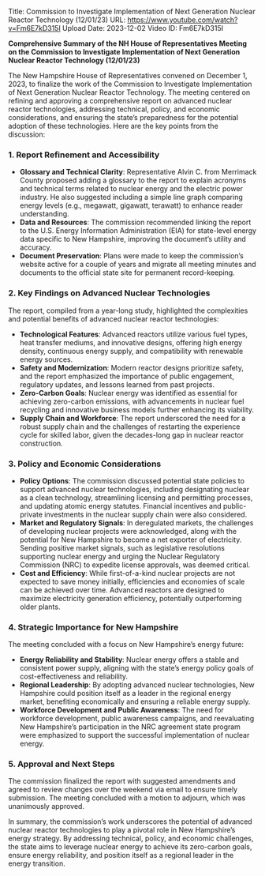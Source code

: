 Title: Commission to Investigate Implementation of Next Generation Nuclear Reactor Technology (12/01/23)
URL: https://www.youtube.com/watch?v=Fm6E7kD315I
Upload Date: 2023-12-02
Video ID: Fm6E7kD315I

**Comprehensive Summary of the NH House of Representatives Meeting on the Commission to Investigate Implementation of Next Generation Nuclear Reactor Technology (12/01/23)**

The New Hampshire House of Representatives convened on December 1, 2023, to finalize the work of the Commission to Investigate Implementation of Next Generation Nuclear Reactor Technology. The meeting centered on refining and approving a comprehensive report on advanced nuclear reactor technologies, addressing technical, policy, and economic considerations, and ensuring the state’s preparedness for the potential adoption of these technologies. Here are the key points from the discussion:

### **1. Report Refinement and Accessibility**
- **Glossary and Technical Clarity**: Representative Alvin C. from Merrimack County proposed adding a glossary to the report to explain acronyms and technical terms related to nuclear energy and the electric power industry. He also suggested including a simple line graph comparing energy levels (e.g., megawatt, gigawatt, terawatt) to enhance reader understanding.
- **Data and Resources**: The commission recommended linking the report to the U.S. Energy Information Administration (EIA) for state-level energy data specific to New Hampshire, improving the document’s utility and accuracy.
- **Document Preservation**: Plans were made to keep the commission’s website active for a couple of years and migrate all meeting minutes and documents to the official state site for permanent record-keeping.

### **2. Key Findings on Advanced Nuclear Technologies**
The report, compiled from a year-long study, highlighted the complexities and potential benefits of advanced nuclear reactor technologies:
- **Technological Features**: Advanced reactors utilize various fuel types, heat transfer mediums, and innovative designs, offering high energy density, continuous energy supply, and compatibility with renewable energy sources.
- **Safety and Modernization**: Modern reactor designs prioritize safety, and the report emphasized the importance of public engagement, regulatory updates, and lessons learned from past projects.
- **Zero-Carbon Goals**: Nuclear energy was identified as essential for achieving zero-carbon emissions, with advancements in nuclear fuel recycling and innovative business models further enhancing its viability.
- **Supply Chain and Workforce**: The report underscored the need for a robust supply chain and the challenges of restarting the experience cycle for skilled labor, given the decades-long gap in nuclear reactor construction.

### **3. Policy and Economic Considerations**
- **Policy Options**: The commission discussed potential state policies to support advanced nuclear technologies, including designating nuclear as a clean technology, streamlining licensing and permitting processes, and updating atomic energy statutes. Financial incentives and public-private investments in the nuclear supply chain were also considered.
- **Market and Regulatory Signals**: In deregulated markets, the challenges of developing nuclear projects were acknowledged, along with the potential for New Hampshire to become a net exporter of electricity. Sending positive market signals, such as legislative resolutions supporting nuclear energy and urging the Nuclear Regulatory Commission (NRC) to expedite license approvals, was deemed critical.
- **Cost and Efficiency**: While first-of-a-kind nuclear projects are not expected to save money initially, efficiencies and economies of scale can be achieved over time. Advanced reactors are designed to maximize electricity generation efficiency, potentially outperforming older plants.

### **4. Strategic Importance for New Hampshire**
The meeting concluded with a focus on New Hampshire’s energy future:
- **Energy Reliability and Stability**: Nuclear energy offers a stable and consistent power supply, aligning with the state’s energy policy goals of cost-effectiveness and reliability.
- **Regional Leadership**: By adopting advanced nuclear technologies, New Hampshire could position itself as a leader in the regional energy market, benefiting economically and ensuring a reliable energy supply.
- **Workforce Development and Public Awareness**: The need for workforce development, public awareness campaigns, and reevaluating New Hampshire’s participation in the NRC agreement state program were emphasized to support the successful implementation of nuclear energy.

### **5. Approval and Next Steps**
The commission finalized the report with suggested amendments and agreed to review changes over the weekend via email to ensure timely submission. The meeting concluded with a motion to adjourn, which was unanimously approved.

In summary, the commission’s work underscores the potential of advanced nuclear reactor technologies to play a pivotal role in New Hampshire’s energy strategy. By addressing technical, policy, and economic challenges, the state aims to leverage nuclear energy to achieve its zero-carbon goals, ensure energy reliability, and position itself as a regional leader in the energy transition.